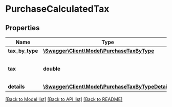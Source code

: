 # PurchaseCalculatedTax

## Properties
Name | Type | Description | Notes
------------ | ------------- | ------------- | -------------
**tax_by_type** | [**\Swagger\Client\Model\PurchaseTaxByType**](PurchaseTaxByType.md) |  | [optional] 
**tax** | **double** | Sum of tax type not VAT (Value Added Tax) | [optional] 
**details** | [**\Swagger\Client\Model\PurchaseTaxByTypeDetail[]**](PurchaseTaxByTypeDetail.md) |  | [optional] 

[[Back to Model list]](../README.md#documentation-for-models) [[Back to API list]](../README.md#documentation-for-api-endpoints) [[Back to README]](../README.md)


